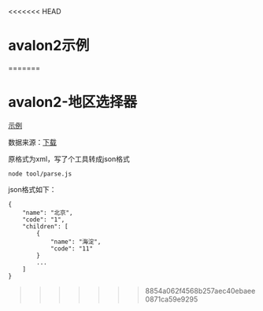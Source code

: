 <<<<<<< HEAD
# avalon2示例
=======
# avalon2-地区选择器

[示例](https://littleshe.github.io/ms-area-select/)

数据来源：[下载](http://qzonestyle.gtimg.cn/qzone/vas/opensns/res/doc/addresslist.zip)

原格式为xml，写了个工具转成json格式

```
node tool/parse.js
```

json格式如下：

```
{	
	"name": "北京",
	"code": "1",
	"children": [
		{	
			"name": "海淀",
			"code": "11"
		}
		...
	]
}
```
>>>>>>> 8854a062f4568b257aec40ebaee0871ca59e9295
